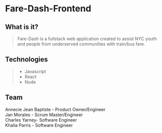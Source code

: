 # Fare-Dash-Frontend
## What is it?
> Fare-Dash is a fullstack web application created to assist NYC youth and people from underserved communities with train/bus fare.

## Technologies
> - Javascript
> - React
> - Node

## Team
Annecie Jean Baptiste - Product Owner/Engineer
<br>Jan Morales - Scrum Master/Engineer
<br>Charles Yarney- Software Engineer
<br>Khalia Parris - Software Engineer

